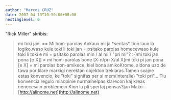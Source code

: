 ```yaml
---
author: "Marcos CRUZ"
date: 2007-04-13T10:50:00+00:00
nestinglevel: 0
---
```

"Rick Miller" skribis:
> mi toki jan. == Mi hom-parolas.Ankaux mi ja \*sentas\* tion laux la logiko.waso kule toki li toki jan = psitako parolas homecewaso kule toki li toki e mi = psitako parolas min / al mi / "pri mi"? :-)mi toki jan pona \[e X\]\] = mi hom-parolas bone \[X-n/pri X/al X\]mi toki pi jan pona \[e X\] = mi parolas bon-amikece, kiel bona amikoKrome, aldona uzo de tawa por klare markigi nerektan objekton treklaras.Tamen sxajne estas konvencio, ke "toki" signifas per si mem(interalie) "toki pri"... Tiu konvencia regulo miaopinie nurmalhelpas klarecon kaj kreas nenecesajn problemojn.Kion la pli spertaj pensas?jan Mako--
[http://alinome.net](http://alinome.net)